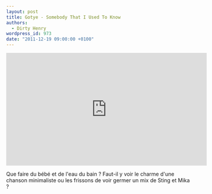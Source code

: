 ```yaml
---
layout: post
title: Gotye - Somebody That I Used To Know
authors:
  - Dirty Henry
wordpress_id: 973
date: "2011-12-19 09:00:00 +0100"
---
```


<iframe width="540" height="304" src="http://www.youtube.com/embed/8UVNT4wvIGY" frameborder="0" allowfullscreen></iframe>

Que faire du bébé et de l'eau du bain ? Faut-il y voir le charme d'une chanson
minimaliste ou les frissons de voir germer un mix de Sting et Mika ?
